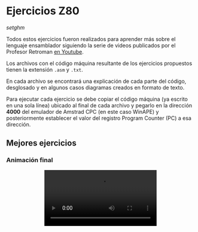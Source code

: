 # Ejercicios Z80

_setghm_

Todos estos ejercicios fueron realizados para aprender más sobre el lenguaje ensamblador siguiendo la serie de videos publicados por el Profesor Retroman [en Youtube](https://www.youtube.com/@ProfesorRetroman/playlists).

Los archivos con el código máquina resultante de los ejercicios propuestos tienen la extensión `.asm` y `.txt`.

En cada archivo se encontrará una explicación de cada parte del código, desglosado y en algunos casos diagramas creados en formato de texto.

Para ejecutar cada ejercicio se debe copiar el código máquina (ya escrito en una sola línea) ubicado al final de cada archivo y pegarlo en la dirección **4000** del emulador de Amstrad CPC (en este caso WinAPE) y posteriormente establecer el valor del registro Program Counter (PC) a esa dirección.

## Mejores ejercicios

### Animación final

<div align="center">
  <video src="https://github.com/user-attachments/assets/19d1ede2-d4e3-406a-bb0f-7a13b31734e5"></video>
</div>


